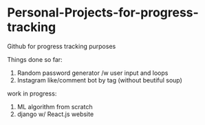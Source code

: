 # Personal-Projects-for-progress-tracking

Github for progress tracking purposes

Things done so far:
1. Random password generator /w user input and loops
2. Instagram like/comment bot by tag (without beutiful soup)

work in progress:
1. ML algorithm from scratch
2. django w/ React.js website
